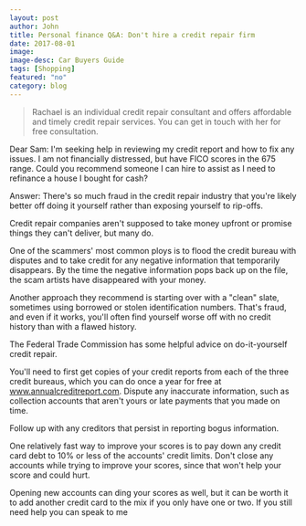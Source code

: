 ```yaml
---
layout: post
author: John
title: Personal finance Q&A: Don't hire a credit repair firm
date: 2017-08-01
image: 
image-desc: Car Buyers Guide 
tags: [Shopping]
featured: "no"
category: blog
---
```


> Rachael is an individual credit repair consultant and offers affordable and timely credit repair services. You can get in touch with her for free consultation. 

Dear Sam: I'm seeking help in reviewing my credit report and how to fix any issues. I am not financially distressed, but have FICO scores in the 675 range. Could you recommend someone I can hire to assist as I need to refinance a house I bought for cash?

Answer: There's so much fraud in the credit repair industry that you're likely better off doing it yourself rather than exposing yourself to rip-offs.

Credit repair companies aren't supposed to take money upfront or promise things they can't deliver, but many do.

One of the scammers' most common ploys is to flood the credit bureau with disputes and to take credit for any negative information that temporarily disappears. By the time the negative information pops back up on the file, the scam artists have disappeared with your money.

Another approach they recommend is starting over with a "clean" slate, sometimes using borrowed or stolen identification numbers. That's fraud, and even if it works, you'll often find yourself worse off with no credit history than with a flawed history.

The Federal Trade Commission has some helpful advice on do-it-yourself credit repair.

You'll need to first get copies of your credit reports from each of the three credit bureaus, which you can do once a year for free at www.annualcreditreport.com. Dispute any inaccurate information, such as collection accounts that aren't yours or late payments that you made on time.

Follow up with any creditors that persist in reporting bogus information.

One relatively fast way to improve your scores is to pay down any credit card debt to 10% or less of the accounts' credit limits. Don't close any accounts while trying to improve your scores, since that won't help your score and could hurt.

Opening new accounts can ding your scores as well, but it can be worth it to add another credit card to the mix if you only have one or two. If you still need help you can speak to me